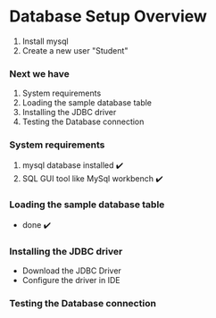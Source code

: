 # Database Setup Overview

1. Install mysql 
2. Create a new user "Student"


### Next we have 
1. System requirements 
2. Loading the sample database table
3. Installing the JDBC driver 
4. Testing the Database connection

### System requirements 

1. mysql database installed ✔️
2. SQL GUI tool like MySql workbench  ✔️


### Loading the sample database table
+ done ✔️
### Installing the JDBC driver
* Download the JDBC Driver  
* Configure the driver in IDE 
### Testing the Database connection

 

